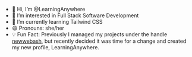- 👋 Hi, I’m @LearningAnywhere
- 👀 I’m interested in Full Stack Software Development
- 🌱 I’m currently learning Tailwind CSS
- 😄 Pronouns: she/her
- 💡 Fun Fact: Previously I managed my projects under the handle [newwebash](https://github.com/newwebash),
  but recently decided it was time for a change and created my new profile, LearningAnywhere.

<!---
LearningAnywhere/LearningAnywhere is a ✨ special ✨ repository because its `README.md` (this file) appears on your GitHub profile.
You can click the Preview link to take a look at your changes.
--->
